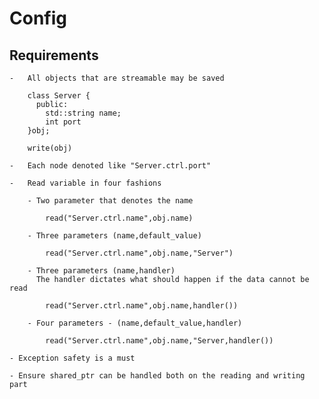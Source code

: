 Config
======


 Requirements
 ------------
  
    -   All objects that are streamable may be saved

        class Server { 
          public:
            std::string name;
            int port
        }obj;

        write(obj)

    -   Each node denoted like "Server.ctrl.port"

    -   Read variable in four fashions

        - Two parameter that denotes the name
            
            read("Server.ctrl.name",obj.name)
            
        - Three parameters (name,default_value)

            read("Server.ctrl.name",obj.name,"Server")

        - Three parameters (name,handler) 
          The handler dictates what should happen if the data cannot be read

            read("Server.ctrl.name",obj.name,handler())

        - Four parameters - (name,default_value,handler)

            read("Server.ctrl.name",obj.name,"Server,handler())

    - Exception safety is a must

    - Ensure shared_ptr can be handled both on the reading and writing part
